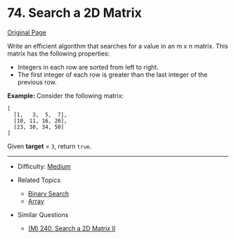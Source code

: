 # 74. Search a 2D Matrix

[Original Page](https://leetcode.com/problems/search-a-2d-matrix/description/)

Write an efficient algorithm that searches for a value in an m x n matrix. 
This matrix has the following properties:
* Integers in each row are sorted from left to right.
* The first integer of each row is greater than the last integer of the previous row.

**Example:** 
Consider the following matrix:
 
```
[
  [1,   3,  5,  7],
  [10, 11, 16, 20],
  [23, 30, 34, 50]
]
```
Given **target** = `3`, return `true`.

---

* Difficulty: [Medium](https://leetcode.com/problemset/all/?difficulty=Medium)
* Related Topics 
  * [Binary Search](https://leetcode.com/tag/binary-search/)
  * [Array](https://leetcode.com/tag/array/)
   
* Similar Questions 
  * [(M) 240. Search a 2D Matrix II](https://leetcode.com/problems/search-a-2d-matrix-ii/description/)
